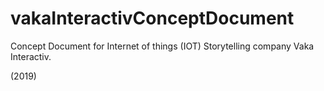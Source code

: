 # vakaInteractivConceptDocument

Concept Document for Internet of things (IOT) Storytelling company Vaka Interactiv.

(2019)
